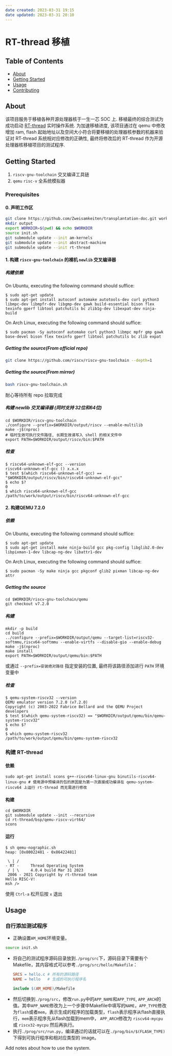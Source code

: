 ```yaml
---
date created: 2023-03-31 19:15
date updated: 2023-03-31 20:10
---
```


# RT-thread 移植

## Table of Contents

- [About](#about)
- [Getting Started](#getting_started)
- [Usage](#usage)
- [Contributing](../CONTRIBUTING.md)

## About <a name = "about"></a>

该项目服务于移植各种开源处理器核于一生一芯 SOC 上. 移植最终的综合测试为成功启动 [RT-thread](https://github.com/OSCPU/rt-thread) 实时操作系统. 为加速移植进度, 该项目通过在 qemu 中修改增加 ram, flash 起始地址以及空间大小符合将要移植的处理器核参数的机器来验证对 RT-thread 系统相对应修改的正确性, 最终将修改后的 RT-thread 作为开源处理器核移植项目的测试程序.

## Getting Started <a name = "getting_started"></a>

1. `riscv-gnu-toolchain` 交叉编译工具链
2. `qemu` `risc-v` 全系统模拟器

### Prerequisites

#### 0. 声明工作区

```sh
git clone https://github.com/Zweisamkeiten/transplantation-doc.git work && cd work
mkdir output
export WORKDIR=$(pwd) && echo $WORKDIR
source init.sh
git submodule update --init am-kernels
git submodule update --init abstract-machine
git submodule update --init rt-thread
```

#### 1. 构建 `riscv-gnu-toolchain` 的裸机 `newlib` 交叉编译器

##### 构建依赖

On Ubuntu, executing the following command should suffice:

```
$ sudo apt-get update
$ sudo apt-get install autoconf automake autotools-dev curl python3 libmpc-dev libmpfr-dev libgmp-dev gawk build-essential bison flex texinfo gperf libtool patchutils bc zlib1g-dev libexpat-dev ninja-build
```

On Arch Linux, executing the following command should suffice:

```
$ sudo pacman -Sy autoconf automake curl python3 libmpc mpfr gmp gawk base-devel bison flex texinfo gperf libtool patchutils bc zlib expat
```

##### Getting the source(From official repo)

```sh
git clone https://github.com/riscv/riscv-gnu-toolchain --depth=1
```

##### Getting the source(From mirror)

```sh
bash riscv-gnu-toolchain.sh
```

耐心等待所有 repo 拉取完成

##### 构建 newlib 交叉编译器 (同时支持 32位和64位)

```
cd $WORKDIR/riscv-gnu-toolchain
./configure --prefix=$WORKDIR/output/riscv --enable-multilib
make -j$(nproc)
# 临时生效可执行文件路径, 长期生效请写入 shell 的相关文件中
export PATH=$WORKDIR/output/riscv/bin:$PATH
```

##### 检查

```
$ riscv64-unknown-elf-gcc --version
riscv64-unknown-elf-gcc () x.x.x
$ test $(which riscv64-unknown-elf-gcc) == "$WORKDIR/output/riscv/bin/riscv64-unknown-elf-gcc"
$ echo $?
0
$ which riscv64-unknown-elf-gcc
/path/to/work/output/riscv/bin/riscv64-unknown-elf-gcc
```

#### 2. 构建QEMU 7.2.0

##### 依赖

On Ubuntu, executing the following command should suffice:

```
$ sudo apt-get update
$ sudo apt-get install make ninja-build gcc pkg-config libglib2.0-dev libpixman-1-dev libcap-ng-dev libattr1-dev

```

On Arch Linux, executing the following command should suffice:

```
$ sudo pacman -Sy make ninja gcc pkgconf glib2 pixman libcap-ng-dev attr
```

##### Getting the source

```
cd $WORKDIR/riscv-gnu-toolchain/qemu
git checkout v7.2.0
```

##### 构建

```
mkdir -p build
cd build
../configure --prefix=$WORKDIR/output/qemu --target-list=riscv32-softmmu,riscv64-softmmu --enable-virtfs --disable-gio --enable-debug
make -j$(nproc)
make install
export PATH=$WORKDIR/output/qemu/bin:$PATH
```

或通过 `--prefix=安装绝对路径` 指定安装的位置, 最终将该路径添加进行 `PATH` 环境变量中

##### 检查

```
$ qemu-system-riscv32 --version
QEMU emulator version 7.2.0 (v7.2.0)
Copyright (c) 2003-2022 Fabrice Bellard and the QEMU Project developers
$ test $(which qemu-system-riscv32) == "$WORKDIR/output/qemu/bin/qemu-system-riscv32"
$ echo $?
0
$ which qemu-system-riscv32
/path/to/work/output/qemu/bin/qemu-system-riscv32
```

### 构建 RT-thread

#### 依赖

```
sudo apt-get install scons g++-riscv64-linux-gnu binutils-riscv64-linux-gnu # 使用源中预编译的包的原因是为第一次直接成功编译在 qemu-system-riscv64 上运行 rt-thread 而无需进行修改
```

#### 构建

```
cd $WORKDIR
git submodule update --init --recursive
cd rt-thread/bsp/qemu-riscv-virt64/
scons
```

#### 运行

```
$ sh qemu-nographic.sh
heap: [0x80022481 - 0x86422481]

 \ | /
- RT -     Thread Operating System
 / | \     4.0.4 build Mar 31 2023
 2006 - 2021 Copyright by rt-thread team
Hello RISC-V!
msh />
```

使用 `Ctrl-a` 松开后按 `x` 退出

## Usage <a name = "usage"></a>

### 自行添加测试程序
* 正确设置`AM_HOME`环境变量。
```sh
source init.sh
```
* 将自己的测试程序源码目录放到`./prog/src`下，源码目录下需要有个Makefile，其内容格式可以参考`./prog/src/hello/Makefile`：
    ```Makefile
    SRCS = hello.c # 所有的源码路径
    NAME = hello   # 生成的可执行程序名

    include $(AM_HOME)/Makefile
    ```
* 然后切换到`./prog/src`，修改`run.py`中的`APP_NAME`和`APP_TYPE`, `APP_ARCH`的值。其中`APP_NAME`修改为上一个步骤中Makefile中填写的`NAME`，`APP_TYPE`修改为`flash`或者`mem`，表示生成的程序的加载类型，`flash`表示程序从flash直接执行，`mem`表示程序先从flash加载到mem中， `APP_ARCH`修改为 `riscv64-mycpu` 或 `riscv32-mycpu` 然后再执行。
* 执行`./prog/src/run.py`，编译通过的话就可以在`./prog/bin/$(FLASH_TYPE)`下得到可执行程序和相对应类型的 image。

Add notes about how to use the system.
